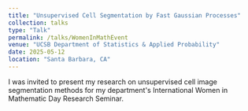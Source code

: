```yaml
---
title: "Unsupervised Cell Segmentation by Fast Gaussian Processes"
collection: talks
type: "Talk"
permalink: /talks/WomenInMathEvent
venue: "UCSB Department of Statistics & Applied Probability"
date: 2025-05-12
location: "Santa Barbara, CA"
---
```


I was invited to present my research on unsupervised cell image segmentation methods for my department's International Women in Mathematic Day Research Seminar. 
